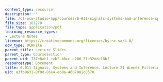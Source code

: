 ```yaml
---
content_type: resource
description: ''
file: /ol-ocw-studio-app/courses/6-011-signals-systems-and-inference-spring-2018/a3fb86318f0d86e4eb8a4607881c8578_MIT6_011S18lec21.pdf
file_size: 181278
file_type: application/pdf
learning_resource_types:
- Lecture Notes
license: https://creativecommons.org/licenses/by-nc-sa/4.0/
ocw_type: OCWFile
parent_title: Lecture Slides
parent_type: CourseSection
parent_uid: 737e0ab1-eeb2-b8cc-e206-27e32dde18bf
resourcetype: Document
title: 6.011 Signals, Systems and Inference, Lecture 21 Wiener Filtering Illustrations
uid: a3fb8631-8f0d-86e4-eb8a-4607881c8578
---
```


